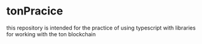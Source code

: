 # tonPracice 

this repository is intended for the practice of using typescript with libraries for working with the ton blockchain
